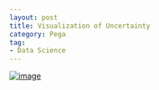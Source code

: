```yaml
---
layout: post
title: Visualization of Uncertainty
category: Pega
tag:
- Data Science
---
```





[![image](https://jehyunlee.github.io/thumbnails/Python-DS/42_ci_0.png)](https://jehyunlee.github.io/2020/11/01/Python-DS-43-df_dt/)